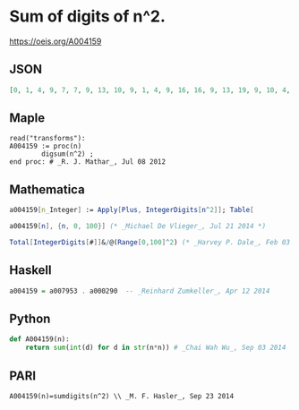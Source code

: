 # Sum of digits of n^2\.
https://oeis.org/A004159
## JSON
```JSON
[0, 1, 4, 9, 7, 7, 9, 13, 10, 9, 1, 4, 9, 16, 16, 9, 13, 19, 9, 10, 4, 9, 16, 16, 18, 13, 19, 18, 19, 13, 9, 16, 7, 18, 13, 10, 18, 19, 13, 9, 7, 16, 18, 22, 19, 9, 10, 13, 9, 7, 7, 9, 13, 19, 18, 10, 13, 18, 16, 16, 9, 13, 19, 27, 19, 13, 18, 25, 16, 18, 13, 10, 18, 19, 22, 18, 25, 25, 18, 13]
```
## Maple
```Maple
read("transforms"):
A004159 := proc(n)
        digsum(n^2) ;
end proc: # _R. J. Mathar_, Jul 08 2012
```
## Mathematica
```Mathematica
a004159[n_Integer] := Apply[Plus, IntegerDigits[n^2]]; Table[
```
```Mathematica
a004159[n], {n, 0, 100}] (* _Michael De Vlieger_, Jul 21 2014 *)
```
```Mathematica
Total[IntegerDigits[#]]&/@(Range[0,100]^2) (* _Harvey P. Dale_, Feb 03 2019 *)
```
## Haskell
```Haskell
a004159 = a007953 . a000290  -- _Reinhard Zumkeller_, Apr 12 2014
```
## Python
```Python
def A004159(n):
    return sum(int(d) for d in str(n*n)) # _Chai Wah Wu_, Sep 03 2014
```
## PARI
```PARI
A004159(n)=sumdigits(n^2) \\ _M. F. Hasler_, Sep 23 2014
```
